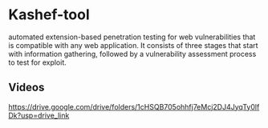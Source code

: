 # Kashef-tool
automated extension-based penetration testing for web vulnerabilities that is compatible with any web application. It consists of three stages that start with information gathering, followed by a vulnerability assessment process to test for exploit. 
## Videos

https://drive.google.com/drive/folders/1cHSQB705ohhfj7eMcj2DJ4JyqTy0lfDk?usp=drive_link
